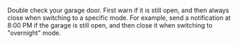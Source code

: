 Double check your garage door. First warn if it is still open, and then always close when switching
to a specific mode. For example, send a notification at 8:00 PM if the garage is still open, and
then close it when switching to "overnight" mode.
